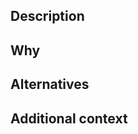 ## Description

<!-- Describe what you would like -->

## Why

<!-- Why should this be added to shosetsu -->

## Alternatives

<!-- Please describe alternate solutions -->

## Additional context

<!-- Add any other context or screenshots about the feature request here. -->
